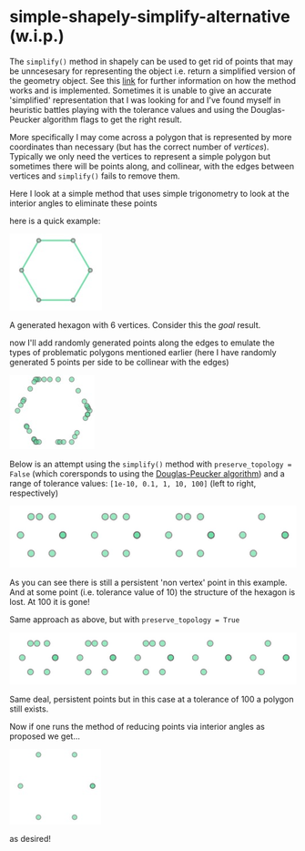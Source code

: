 # simple-shapely-simplify-alternative (w.i.p.)

The `simplify()` method in shapely can be used to get rid of points that may be unncesesary for representing the object i.e. return a simplified version of the geometry object. See this [link](https://shapely.readthedocs.io/en/stable/manual.html#object.simplify) for further information on how the method works and is implemented. Sometimes it is unable to give an accurate 'simplified' representation that I was looking for and I've found myself in heuristic battles playing with the tolerance values and using the Douglas-Peucker algorithm flags to get the right result.

More specifically I may come across a polygon that is represented by more coordinates than necessary (but has the correct number of *vertices*). Typically we only need the vertices to represent a simple polygon but sometimes there will be points along, and collinear, with the edges between vertices and `simplify()` fails to remove them.

Here I look at a simple method that uses simple trigonometry to look at the interior angles to eliminate these points

here is a quick example:

![test1](./pics/hex1.jpg) 

A generated hexagon with 6 vertices. Consider this the *goal* result.

now I'll add randomly generated points along the edges to emulate the types of problematic polygons mentioned earlier (here I have randomly generated 5 points per side to be collinear with the edges)

![test2](./pics/hex1_degen.jpg)


Below is an attempt using the  `simplify()` method with `preserve_topology = False` (which corersponds to using the [Douglas-Peucker algorithm](https://en.wikipedia.org/wiki/Ramer%E2%80%93Douglas%E2%80%93Peucker_algorithm))  and a range of tolerance values: `[1e-10, 0.1, 1, 10, 100]` (left to right, respectively)

![test simplify no topology](./pics/hex_simple_notopology.jpg)

As you can see there is still a persistent 'non vertex' point in this example. And at some point (i.e. tolerance value of 10) the structure of the hexagon is lost. At 100 it is gone!

Same approach as above, but with `preserve_topology = True`

![test simplify topology](./pics/hex_simple_topology.jpg)

Same deal, persistent points but in this case at a tolerance of 100 a polygon still exists.


Now if one runs the method of reducing points via interior angles as proposed we get...

![test3](./pics/hex1_interior.jpg)

as desired!

